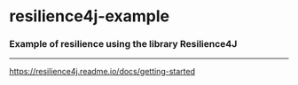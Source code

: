 # resilience4j-example

### Example of resilience using the library Resilience4J
---

https://resilience4j.readme.io/docs/getting-started
